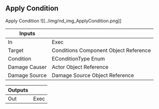 ## Apply Condition
Apply Condition
![[../img/nd_img_ApplyCondition.png]]

|Inputs||
|--|--|
| In | Exec |
| Target | Conditions Component Object Reference |
| Condition | EConditionType Enum |
| Damage Causer | Actor Object Reference |
| Damage Source | Damage Source Object Reference |

|Outputs||
|--|--|
| Out | Exec |
